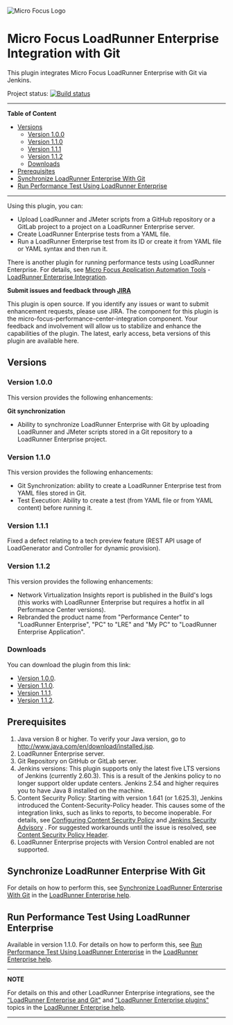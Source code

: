 ![Micro Focus Logo](https://upload.wikimedia.org/wikipedia/commons/thumb/9/9a/Micro_Focus_logo.svg/220px-Micro_Focus_logo.svg.png)
# Micro Focus LoadRunner Enterprise Integration with Git
This plugin integrates Micro Focus LoadRunner Enterprise with Git via Jenkins.

Project status:
[![Build status](https://ci.jenkins.io/buildStatus/icon?job=Plugins/micro-focus-performance-center-integration-plugin/master)](https://ci.jenkins.io/job/Plugins/job/micro-focus-performance-center-integration-plugin/job/master/)

---
**Table of Content**

  * [Versions](#versions)
    + [Version 1.0.0](#version-100)
    + [Version 1.1.0](#version-110)
    + [Version 1.1.1](#version-111)
    + [Version 1.1.2](#version-112)
    + [Downloads](#downloads)
  * [Prerequisites](#prerequisites)
  * [Synchronize LoadRunner Enterprise With Git](#synchronize-loadrunner-enterprise-with-git)
  * [Run Performance Test Using LoadRunner Enterprise](#run-performance-test-using-loadrunner-enterprise)

---
  
Using this plugin, you can:
- Upload LoadRunner and JMeter scripts from a GitHub repository or a GitLab project to a project on a LoadRunner Enterprise server.
- Create LoadRunner Enterprise tests from a YAML file.
- Run a LoadRunner Enterprise test from its ID or create it from YAML file or YAML syntax and then run it.

There is another plugin for running performance tests using LoadRunner Enterprise. For details, see [Micro Focus Application Automation Tools](https://wiki.jenkins.io/display/JENKINS/Micro+Focus+Application+Automation+Tools) - [LoadRunner Enterprise Integration](https://wiki.jenkins.io/display/JENKINS/Performance+Center+Integration).

**Submit issues and feedback through [JIRA](https://issues.jenkins-ci.org/browse/JENKINS-36795?jql=project%20%3D%20JENKINS%20AND%20component%20%3D%20micro-focus-performance-center-integration)**

This plugin is open source. If you identify any issues or want to submit enhancement requests, please use JIRA. The component for this plugin is the micro-focus-performance-center-integration component. Your feedback and involvement will allow us to stabilize and enhance the capabilities of the plugin. The latest, early access, beta versions of this plugin are available here. 
## Versions

### Version 1.0.0
This version provides the following enhancements:

**Git synchronization**

- Ability to synchronize LoadRunner Enterprise with Git by uploading LoadRunner and JMeter scripts stored in a Git repository to a LoadRunner Enterprise project.

### Version 1.1.0
This version provides the following enhancements:
- Git Synchronization: ability to create a LoadRunner Enterprise test from YAML files stored in Git.
- Test Execution: Ability to create a test (from YAML file or from YAML content) before running it.

### Version 1.1.1
Fixed a defect relating to a tech preview feature (REST API usage of LoadGenerator and Controller for dynamic provision).

### Version 1.1.2
This version provides the following enhancements:
- Network Virtualization Insights report is published in the Build's logs (this works with LoadRunner Enterprise but requires a hotfix in all Performance Center versions).
- Rebranded the product name from "Performance Center" to "LoadRunner Enterprise", "PC" to "LRE" and "My PC" to "LoadRunner Enterprise Application".

### Downloads
You can download the plugin from this link:

- [Version 1.0.0](https://repo.jenkins-ci.org/releases/org/jenkins-ci/plugins/micro-focus-performance-center-integration/1.0.0/micro-focus-performance-center-integration-1.0.0.hpi).
- [Version 1.1.0](https://repo.jenkins-ci.org/releases/org/jenkins-ci/plugins/micro-focus-performance-center-integration/1.1.0/micro-focus-performance-center-integration-1.1.0.hpi).
- [Version 1.1.1](https://repo.jenkins-ci.org/releases/org/jenkins-ci/plugins/micro-focus-performance-center-integration/1.1.1/micro-focus-performance-center-integration-1.1.1.hpi).
- [Version 1.1.2](https://repo.jenkins-ci.org/releases/org/jenkins-ci/plugins/micro-focus-performance-center-integration/1.1.2/micro-focus-performance-center-integration-1.1.2.hpi).

## Prerequisites
1. Java version 8 or higher. To verify your Java version, go to http://www.java.com/en/download/installed.jsp.
2. LoadRunner Enterprise server.
3. Git Repository on GitHub or GitLab server.
4. Jenkins versions: This plugin supports only the latest five LTS versions of Jenkins (currently 2.60.3). This is a result of the Jenkins policy to no longer support older update centers. Jenkins 2.54 and higher requires you to have Java 8 installed on the machine.
5. Content Security Policy: Starting with version 1.641 (or 1.625.3), Jenkins introduced the Content-Security-Policy header. This causes some of the integration links, such as links to reports, to become inoperable. For details, see [Configuring Content Security Policy](https://wiki.jenkins.io/display/JENKINS/Configuring+Content+Security+Policy) and [Jenkins Security Advisory](https://jenkins.io/security/advisory/2015-12-09/) . For suggested workarounds until the issue is resolved, see [Content Security Policy Header](https://wiki.jenkins.io/display/JENKINS/Micro+Focus+Application+Automation+Tools#MicroFocusApplicationAutomationTools-ContentSecurityPolicyHeader).
6. LoadRunner Enterprise projects with Version Control enabled are not supported.

## Synchronize LoadRunner Enterprise With Git
For details on how to perform this, see [Synchronize LoadRunner Enterprise With Git](https://admhelp.microfocus.com/pc/en/latest/online_help/Content/PC/Sync_PC_with_Git.htm) in the [LoadRunner Enterprise help](https://admhelp.microfocus.com/pc).

## Run Performance Test Using LoadRunner Enterprise
Available in version 1.1.0. For details on how to perform this, see [Run Performance Test Using LoadRunner Enterprise](https://admhelp.microfocus.com/pc/en/latest/online_help/Content/PC/Run_test_using_PC.htm) in the [LoadRunner Enterprise help](https://admhelp.microfocus.com/pc).

---
**NOTE** 

For details on this and other LoadRunner Enterprise integrations, see the ["LoadRunner Enterprise and Git"](https://admhelp.microfocus.com/pc/en/latest/online_help/Content/PC/Git-integration.htm) and ["LoadRunner Enterprise plugins"](https://admhelp.microfocus.com/pc/en/latest/online_help/Content/PC/Performance-Center-Plugins.htm) topics in the [LoadRunner Enterprise help](https://admhelp.microfocus.com/pc).

---